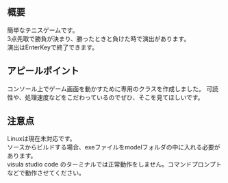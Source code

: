 ## 概要
簡単なテニスゲームです。  
3点先取で勝負が決まり、勝ったときと負けた時で演出があります。  
演出はEnterKeyで終了できます。  

## アピールポイント
コンソール上でゲーム画面を動かすために専用のクラスを作成しました。 
可読性や、処理速度などをこだわっているのでぜひ、そこを見てほしいです。  

## 注意点
Linuxは現在未対応です。  
ソースからビルドする場合、exeファイルをmodelフォルダの中に入れる必要があります。  
visula studio code のターミナルでは正常動作をしません。コマンドプロンプトなどで動作させてください。  
